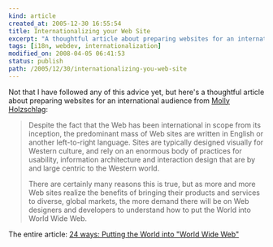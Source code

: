 ```yaml
---
kind: article
created_at: 2005-12-30 16:55:54
title: Internationalizing your Web Site
excerpt: "A thoughtful article about preparing websites for an international audience."
tags: [i18n, webdev, internationalization]
modified_on: 2008-04-05 06:41:53
status: publish 
path: /2005/12/30/internationalizing-you-web-site
---
```


Not that I have followed any of this advice yet, but here's a thoughtful article about preparing websites for an international audience from <a href="http://www.molly.com">Molly Holzschlag</a>:

<blockquote class="large">Despite the fact that the Web has been international in scope from its inception, the predominant mass of Web sites are written in English or another left-to-right language. Sites are typically designed visually for Western culture, and rely on an enormous body of practices for usability, information architecture and interaction design that are by and large centric to the Western world.

There are certainly many reasons this is true, but as more and more Web sites realize the benefits of bringing their products and services to diverse, global markets, the more demand there will be on Web designers and developers to understand how to put the World into World Wide Web.</blockquote>

The entire article:
<a href="http://24ways.org/advent/putting-the-world-into-world-wide-web">24 ways: Putting the World into "World Wide Web"</a>
